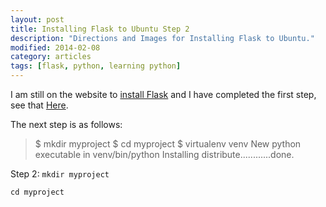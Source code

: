 ```yaml
---
layout: post
title: Installing Flask to Ubuntu Step 2
description: "Directions and Images for Installing Flask to Ubuntu."
modified: 2014-02-08
category: articles
tags: [flask, python, learning python]
---
```


I am still on the website to [install Flask](http://flask.pocoo.org/docs/installation/#installation) and I have completed the first step, see that [Here](http://#).

The next step is as follows:
> $ mkdir myproject 
> $ cd myproject
> $ virtualenv venv
> New python executable in venv/bin/python
> Installing distribute............done.



Step 2: `mkdir myproject`

		
`cd myproject`